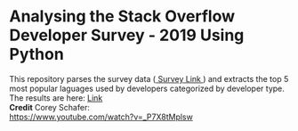 # Analysing the Stack Overflow Developer Survey - 2019 Using Python

This repository parses the survey data (<a href="https://insights.stackoverflow.com/survey/2019"> Survey Link </a>) and extracts the top 5 most popular laguages used by developers categorized by developer type.
<br />
The results are here: <a href="https://github.com/tebbythomas/Analysing_Stack_Overflow_Developer_Survey/blob/master/output.txt">Link</a>
<br />
<b>Credit</b>
Corey Schafer:
<br />
https://www.youtube.com/watch?v=_P7X8tMplsw